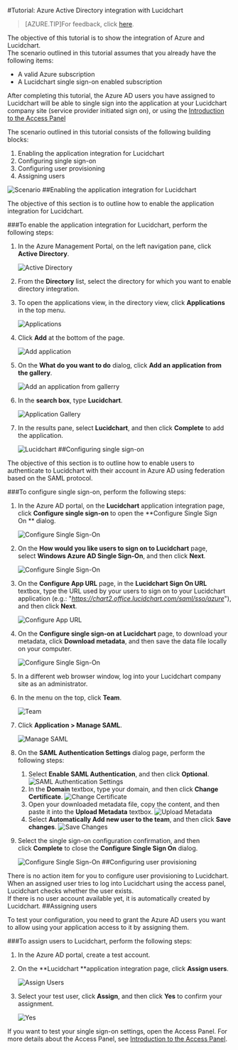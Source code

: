 <properties 
    pageTitle="Tutorial: Azure Active Directory integration with Lucidchart | Windows Azure" 
    description="Learn how to use Lucidchart with Azure Active Directory to enable single sign-on, automated provisioning, and more!" 
    services="active-directory" 
    authors="jeevansd"  
    documentationCenter="na" manager="stevenpo"/>
<tags
	ms.service="active-directory"
	ms.date="01/14/2016"
	wacn.date=""/>

#Tutorial: Azure Active Directory integration with Lucidchart
>[AZURE.TIP]For feedback, click [here](http://go.microsoft.com/fwlink/?LinkId=532346).
  
The objective of this tutorial is to show the integration of Azure and Lucidchart.  
The scenario outlined in this tutorial assumes that you already have the following items:

-   A valid Azure subscription
-   A Lucidchart single sign-on enabled subscription
  
After completing this tutorial, the Azure AD users you have assigned to Lucidchart will be able to single sign into the application at your Lucidchart company site (service provider initiated sign on), or using the [Introduction to the Access Panel](https://msdn.microsoft.com/zh-cn/library/dn308586) 
  
The scenario outlined in this tutorial consists of the following building blocks:

1.  Enabling the application integration for Lucidchart
2.  Configuring single sign-on
3.  Configuring user provisioning
4.  Assigning users

![Scenario](./media/active-directory-saas-lucidchart-tutorial/IC791183.png "Scenario")
##Enabling the application integration for Lucidchart
  
The objective of this section is to outline how to enable the application integration for Lucidchart.

###To enable the application integration for Lucidchart, perform the following steps:

1.  In the Azure Management Portal, on the left navigation pane, click **Active Directory**.

    ![Active Directory](./media/active-directory-saas-lucidchart-tutorial/IC700993.png "Active Directory")

2.  From the **Directory** list, select the directory for which you want to enable directory integration.

3.  To open the applications view, in the directory view, click **Applications** in the top menu.

    ![Applications](./media/active-directory-saas-lucidchart-tutorial/IC700994.png "Applications")

4.  Click **Add** at the bottom of the page.

    ![Add application](./media/active-directory-saas-lucidchart-tutorial/IC749321.png "Add application")

5.  On the **What do you want to do** dialog, click **Add an application from the gallery**.

    ![Add an application from gallerry](./media/active-directory-saas-lucidchart-tutorial/IC749322.png "Add an application from gallerry")

6.  In the **search box**, type **Lucidchart**.

    ![Application Gallery](./media/active-directory-saas-lucidchart-tutorial/IC791184.png "Application Gallery")

7.  In the results pane, select **Lucidchart**, and then click **Complete** to add the application.

    ![Lucidchart](./media/active-directory-saas-lucidchart-tutorial/IC791185.png "Lucidchart")
##Configuring single sign-on
  
The objective of this section is to outline how to enable users to authenticate to Lucidchart with their account in Azure AD using federation based on the SAML protocol.

###To configure single sign-on, perform the following steps:

1.  In the Azure AD portal, on the **Lucidchart** application integration page, click **Configure single sign-on** to open the **Configure Single Sign On ** dialog.

    ![Configure Single Sign-On](./media/active-directory-saas-lucidchart-tutorial/IC791186.png "Configure Single Sign-On")

2.  On the **How would you like users to sign on to Lucidchart** page, select **Windows Azure AD Single Sign-On**, and then click **Next**.

    ![Configure Single Sign-On](./media/active-directory-saas-lucidchart-tutorial/IC791187.png "Configure Single Sign-On")

3.  On the **Configure App URL** page, in the **Lucidchart Sign On URL** textbox, type the URL used by your users to sign on to your Lucidchart application (e.g.: "*https://chart2.office.lucidchart.com/saml/sso/azure*"), and then click **Next**.

    ![Configure App URL](./media/active-directory-saas-lucidchart-tutorial/IC791188.png "Configure App URL")

4.  On the **Configure single sign-on at Lucidchart** page, to download your metadata, click **Download metadata**, and then save the data file locally on your computer.

    ![Configure Single Sign-On](./media/active-directory-saas-lucidchart-tutorial/IC791189.png "Configure Single Sign-On")

5.  In a different web browser window, log into your Lucidchart company site as an administrator.

6.  In the menu on the top, click **Team**.

    ![Team](./media/active-directory-saas-lucidchart-tutorial/IC791190.png "Team")

7.  Click **Application \> Manage SAML**.

    ![Manage SAML](./media/active-directory-saas-lucidchart-tutorial/IC791191.png "Manage SAML")

8.  On the **SAML Authentication Settings** dialog page, perform the following steps:

    1.  Select **Enable SAML Authentication**, and then click **Optional**.
        ![SAML Authentication Settings](./media/active-directory-saas-lucidchart-tutorial/IC791192.png "SAML Authentication Settings")
    2.  In the **Domain** textbox, type your domain, and then click **Change Certificate**.
        ![Change Certificate](./media/active-directory-saas-lucidchart-tutorial/IC791193.png "Change Certificate")
    3.  Open your downloaded metadata file, copy the content, and then paste it into the **Upload Metadata** textbox.
        ![Upload Metadata](./media/active-directory-saas-lucidchart-tutorial/IC791194.png "Upload Metadata")
    4.  Select **Automatically Add new user to the team**, and then click **Save changes**.
        ![Save Changes](./media/active-directory-saas-lucidchart-tutorial/IC791195.png "Save Changes")

9.  Select the single sign-on configuration confirmation, and then click **Complete** to close the **Configure Single Sign On** dialog.

    ![Configure Single Sign-On](./media/active-directory-saas-lucidchart-tutorial/IC791196.png "Configure Single Sign-On")
##Configuring user provisioning
  
There is no action item for you to configure user provisioning to Lucidchart.  
When an assigned user tries to log into Lucidchart using the access panel, Lucidchart checks whether the user exists.  
If there is no user account available yet, it is automatically created by Lucidchart.
##Assigning users
  
To test your configuration, you need to grant the Azure AD users you want to allow using your application access to it by assigning them.

###To assign users to Lucidchart, perform the following steps:

1.  In the Azure AD portal, create a test account.

2.  On the **Lucidchart **application integration page, click **Assign users**.

    ![Assign Users](./media/active-directory-saas-lucidchart-tutorial/IC791197.png "Assign Users")

3.  Select your test user, click **Assign**, and then click **Yes** to confirm your assignment.

    ![Yes](./media/active-directory-saas-lucidchart-tutorial/IC767830.png "Yes")
  
If you want to test your single sign-on settings, open the Access Panel. For more details about the Access Panel, see [Introduction to the Access Panel](/documentation/articles/active-directory-saas-access-panel-introduction).